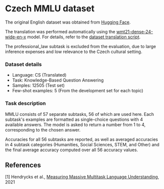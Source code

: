 # Czech MMLU dataset

The original English dataset was obtained from [Hugging Face](https://huggingface.co/datasets/cais/mmlu).

The translation was performed automatically using the [wmt21-dense-24-wide-en-x](https://huggingface.co/facebook/wmt21-dense-24-wide-en-x) model. For details, refer to the [dataset translation script](../dataset_translation.py).

The professional_law subtask is excluded from the evaluation, due to large inference expenses and low relevance to the Czech cultural setting.

### Dataset details

- Language: CS (Translated)
- Task: Knowledge-Based Question Answering
- Samples: 12505 (Test set)
- Few-shot examples: 5 (From the development set for each topic)

### Task description

MMLU consists of 57 separate subtasks, 56 of which are used here. Each subtask's examples are formatted as single-choice questions with 4 available answers. The model is asked to return a number from 1 to 4, corresponding to the chosen answer.

Accuracies for all 56 subtasks are reported, as well as averaged accuracies in 4 subtask categories (Humanities, Social Sciences, STEM, and Other) and the final average accuracy computed over all 56 accuracy values.

## References

[1] Hendrycks et al., [Measuring Massive Multitask Language Understanding](https://arxiv.org/abs/2009.03300), 2021
